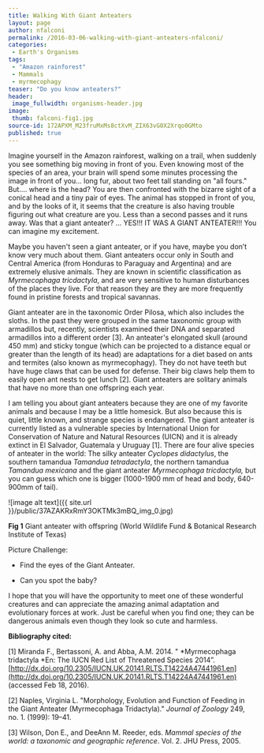 ```yaml
---
title: Walking With Giant Anteaters
layout: page
author: nfalconi
permalink: /2016-03-06-walking-with-giant-anteaters-nfalconi/
categories:
 - Earth's Organisms
tags:
 - "Amazon rainforest"
 - Mammals
 - myrmecophagy
teaser: "Do you know anteaters?"
header:
 image_fullwidth: organisms-header.jpg
image:
 thumb: falconi-fig1.jpg
source-id: 172APXM_M23fruMxMs8ctXvM_ZIX63vG0X2Xrqo0GMto
published: true
---
```

Imagine yourself in the Amazon rainforest, walking on a trail, when suddenly you see something big moving in front of you. Even knowing most of the species of an area, your brain will spend some minutes processing the image in front of you… long fur, about two feet tall standing on "all fours."  But…. where is the head? You are then confronted with the bizarre sight of a conical head and a tiny pair of eyes. The animal has stopped in front of you, and by the looks of it, it seems that the creature is also having trouble figuring out what creature are you. Less than a second passes and it runs away. Was that a giant anteater? … YES!!! IT WAS A GIANT ANTEATER!!! You can imagine my excitement. 

Maybe you haven't seen a giant anteater, or if you have, maybe you don’t know very much about them.  Giant anteaters occur only in South and Central America (from Honduras to Paraguay and Argentina) and are extremely elusive animals. They are known in scientific classification as *Myrmecophaga tricdactyla*, and are very sensitive to human disturbances of the places they live. For that reason they are they are more frequently found in pristine forests and tropical savannas. 

Giant anteater are in the taxonomic Order Pilosa, which also includes the sloths. In the past they were grouped in the same taxonomic group with armadillos but, recently, scientists examined their DNA and separated armadillos into a different order [3]. An anteater's elongated skull (around 450 mm) and sticky tongue (which can be projected to a distance equal or greater than the length of its head) are adaptations for a diet based on ants and termites (also known as myrmecophagy). They do not have teeth but have huge claws that can be used for defense. Their big claws help them to easily open ant nests to get lunch [2]. Giant anteaters are solitary animals that have no more than one offspring each year. 

I am telling you about giant anteaters because they are one of my favorite animals and because I may be a little homesick. But also because this is quiet, little known, and strange species is endangered. The giant anteater is currently listed as a vulnerable species by International Union for Conservation of Nature and Natural Resources (UICN) and it is already extinct in El Salvador, Guatemala y Uruguay [1]. There are four alive species of anteater in the world: The silky anteater *Cyclopes didactylus*, the southern tamandua *Tamandua tetradactyla*, the northern tamandua *Tamandua mexicana* and the giant anteater *Myrmecophaga tricdactyla,* but you can guess which one is bigger (1000-1900 mm of head and body, 640-900mm of tail).

![image alt text]({{ site.url }}/public/37AZAKRxRmY3OKTMk3mBQ_img_0.jpg)

**Fig 1** Giant anteater with offspring (World Wildlife Fund & Botanical Research Institute of Texas)

Picture Challenge:

* Find the eyes of the Giant Anteater.

* Can you spot the baby?

I hope that you will have the opportunity to meet one of these wonderful creatures and can appreciate the amazing animal adaptation and evolutionary forces at work. Just be careful when you find one; they can be dangerous animals even though they look so cute and harmless. 

**Bibliography cited:**

[1] Miranda F., Bertassoni, A. and Abba, A.M. 2014. " *Myrmecophaga tridactyla *En: The IUCN Red List of Threatened Species 2014”. [http://dx.doi.org/10.2305/IUCN.UK.20141.RLTS.T14224A47441961.en](http://dx.doi.org/10.2305/IUCN.UK.20141.RLTS.T14224A47441961.en) (accessed Feb 18, 2016).

[2] Naples, Virginia L. "Morphology, Evolution and Function of Feeding in the Giant Anteater (Myrmecophaga Tridactyla)." *Journal of Zoology* 249, no. 1. (1999): 19–41. 

[3] Wilson, Don E., and DeeAnn M. Reeder, eds. *Mammal species of the world: a taxonomic and geographic reference*. Vol. 2. JHU Press, 2005.

